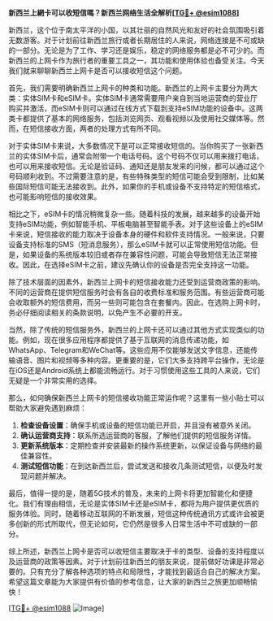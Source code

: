 **新西兰上網卡可以收短信嗎？新西兰网络生活全解析[[TG💪+ @esim1088](https://t.me/s/esim1088)]**

新西兰，这个位于南太平洋的小国，以其壮丽的自然风光和友好的社会氛围吸引着无数游客。对于计划前往新西兰旅行或者长期居住的人来说，网络连接是不可或缺的一部分。无论是为了工作、学习还是娱乐，稳定的网络服务都是必不可少的。而新西兰的上网卡作为旅行者的重要工具之一，其功能和使用体验也备受关注。今天我们就来聊聊新西兰上网卡是否可以接收短信这个问题。

首先，我们需要明确新西兰上网卡的种类和功能。新西兰的上网卡主要分为两大类：实体SIM卡和eSIM卡。实体SIM卡通常需要用户亲自到当地运营商的营业厅购买并激活，而eSIM卡则可以通过在线方式下载到支持eSIM功能的设备中。这两类卡都提供了基本的网络服务，包括浏览网页、观看视频以及使用社交媒体等。然而，在短信接收方面，两者的处理方式有所不同。

对于实体SIM卡来说，大多数情况下是可以正常接收短信的。当你购买了一张新西兰的实体SIM卡后，通常会附带一个电话号码。这个号码不仅可以用来拨打电话，也可以用来接收短信。无论是验证码、通知还是朋友发来的问候，都可以通过这个号码顺利收到。不过需要注意的是，有些特殊类型的短信可能会受到限制，比如某些国际短信可能无法接收到。此外，如果你的手机或设备不支持特定的短信格式，也可能影响短信的接收效果。

相比之下，eSIM卡的情况稍微复杂一些。随着科技的发展，越来越多的设备开始支持eSIM功能，例如智能手机、平板电脑甚至智能手表。对于这些设备上的eSIM卡来说，短信接收的能力取决于设备本身的硬件和软件支持情况。一般来说，只要设备支持标准的SMS（短消息服务），那么eSIM卡就可以正常使用短信功能。但是，如果设备的系统版本较旧或者存在兼容性问题，可能会导致短信无法正常接收。因此，在选择eSIM卡之前，建议先确认你的设备是否完全支持这一功能。

除了技术层面的因素外，新西兰上网卡的短信接收能力还受到运营商政策的影响。不同的运营商在提供短信服务时会有各自的收费标准和服务范围。有些运营商可能会收取额外的短信费用，而另一些则可能包含在套餐内。因此，在选购上网卡时，务必仔细阅读相关的条款说明，以免产生不必要的开支。

当然，除了传统的短信服务外，新西兰的上网卡还可以通过其他方式实现类似的功能。例如，现在很多应用程序都提供了基于互联网的消息传递功能，如WhatsApp、Telegram和WeChat等。这些应用不仅能够发送文字信息，还能传输语音、图片和视频等多种内容。更重要的是，它们大多支持跨平台操作，无论是在iOS还是Android系统上都能流畅运行。对于习惯使用这些工具的人来说，它们无疑是一个非常实用的选择。

那么，如何确保新西兰上网卡的短信接收功能正常运作呢？这里有一些小贴士可以帮助大家避免遇到麻烦：

1. **检查设备设置**：确保手机或设备的短信功能已开启，并且没有被意外关闭。
2. **确认运营商支持**：联系所选运营商的客服，了解他们提供的短信服务详情。
3. **更新系统版本**：定期检查并安装最新的操作系统更新，以保证设备与网络的最佳兼容性。
4. **测试短信功能**：在到达新西兰后，尝试发送和接收几条测试短信，以便及时发现问题并解决。

最后，值得一提的是，随着5G技术的普及，未来的上网卡将更加智能化和便捷化。我们有理由相信，无论是实体SIM卡还是eSIM卡，都将为用户提供更优质的服务体验。同时，随着移动互联网的不断发展，短信这种传统通讯方式或许会被更多创新的形式所取代，但无论如何，它仍然是很多人日常生活中不可或缺的一部分。

综上所述，新西兰上网卡是否可以收短信主要取决于卡的类型、设备的支持程度以及运营商的政策等因素。对于计划前往新西兰的朋友来说，提前做好功课是非常必要的。只有充分了解各种选项的特点和局限性，才能找到最适合自己的解决方案。希望这篇文章能为大家提供有价值的参考信息，让大家的新西兰之旅更加顺畅愉快！

[[TG💪+ @esim1088](https://t.me/s/esim1088) ![Image](https://i.postimg.cc/4NQfJmqS/Snipaste-2025-05-13-00-14-12.png)]